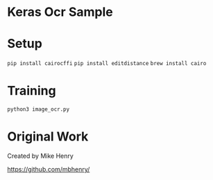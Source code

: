# Keras Ocr Sample

# Setup

`pip install cairocffi`
`pip install editdistance`
`brew install cairo`

# Training

`python3 image_ocr.py`

# Original Work

Created by Mike Henry

https://github.com/mbhenry/
